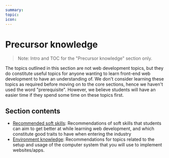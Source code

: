 ```yaml
---
summary:
topic:
icon:
---
```


# Precursor knowledge

> Note: Intro and TOC for the "Precursor knowledge" section only.

The topics outlined in this section are not web development topics, but they do constitute useful topics for anyone wanting to learn front-end web development to have an understanding of. We don't consider learning these topics as required before moving on to the core sections, hence we haven't used the word "prerequisite". However, we believe students will have an easier time if they spend some time on these topics first.

## Section contents

- [Recommended soft skills](/curriculum/1-precursor/1-soft-skills.md): Recommendations of soft skills that students can aim to get better at while learning web development, and which constitute good traits to have when entering the industry
- [Environment knowledge](/curriculum/1-precursor/2-environment.md): Recommendations for topics related to the setup and usage of the computer system that you will use to implement websites/apps.
